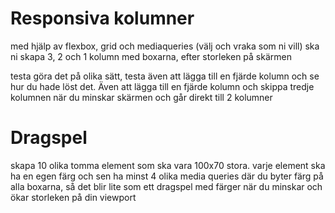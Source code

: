 # Responsiva kolumner

med hjälp av flexbox, grid och mediaqueries (välj och vraka som ni vill) ska ni skapa 3, 2 och 1 kolumn med boxarna, efter storleken på skärmen

testa göra det på olika sätt, testa även att lägga till en fjärde kolumn och se hur du hade löst det.
Även att lägga till en fjärde kolumn och skippa tredje kolumnen när du minskar skärmen och går direkt till 2 kolumner

# Dragspel

skapa 10 olika tomma element som ska vara 100x70 stora. varje element ska ha en egen färg och sen ha minst 4 olika media queries där du byter färg på alla boxarna, så det blir lite som ett dragspel med färger när du minskar och ökar storleken på din viewport